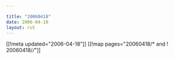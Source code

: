 ```yaml
---

title: "20060418"
date: 2006-04-18
layout: rut
---
```


[[!meta updated="2006-04-18"]]
[[!map pages="20060418/* and ! 20060418/*/*"]]
